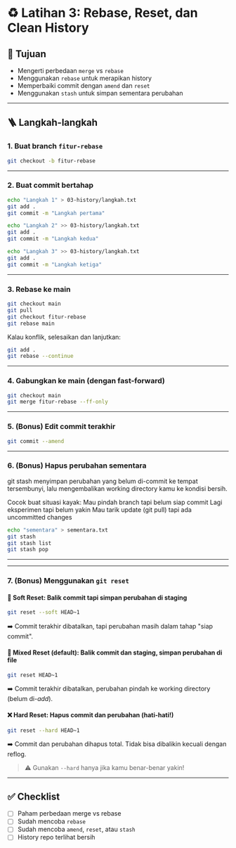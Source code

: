 # ♻️ Latihan 3: Rebase, Reset, dan Clean History

## 🎯 Tujuan
- Mengerti perbedaan `merge` vs `rebase`
- Menggunakan `rebase` untuk merapikan history
- Memperbaiki commit dengan `amend` dan `reset`
- Menggunakan `stash` untuk simpan sementara perubahan

---

## 🪜 Langkah-langkah

### 1. Buat branch `fitur-rebase`

```bash
git checkout -b fitur-rebase
```

---

### 2. Buat commit bertahap

```bash
echo "Langkah 1" > 03-history/langkah.txt
git add .
git commit -m "Langkah pertama"

echo "Langkah 2" >> 03-history/langkah.txt
git add .
git commit -m "Langkah kedua"

echo "Langkah 3" >> 03-history/langkah.txt
git add .
git commit -m "Langkah ketiga"
```

---

### 3. Rebase ke main

```bash
git checkout main
git pull
git checkout fitur-rebase
git rebase main
```

Kalau konflik, selesaikan dan lanjutkan:

```bash
git add .
git rebase --continue
```

---

### 4. Gabungkan ke main (dengan fast-forward)

```bash
git checkout main
git merge fitur-rebase --ff-only
```

---

### 5. (Bonus) Edit commit terakhir

```bash
git commit --amend
```

---

### 6. (Bonus) Hapus perubahan sementara
git stash menyimpan perubahan yang belum di-commit ke tempat tersembunyi, lalu mengembalikan working directory kamu ke kondisi bersih.

Cocok buat situasi kayak:
Mau pindah branch tapi belum siap commit
Lagi eksperimen tapi belum yakin
Mau tarik update (git pull) tapi ada uncommitted changes

```bash
echo "sementara" > sementara.txt
git stash
git stash list
git stash pop
```

---
---

### 7. (Bonus) Menggunakan `git reset`

#### 🔁 Soft Reset: Balik commit tapi simpan perubahan di staging

```bash
git reset --soft HEAD~1
```

➡️ Commit terakhir dibatalkan, tapi perubahan masih dalam tahap "siap commit".

#### 🧽 Mixed Reset (default): Balik commit dan staging, simpan perubahan di file

```bash
git reset HEAD~1
```

➡️ Commit terakhir dibatalkan, perubahan pindah ke working directory (belum di-*add*).

#### ❌ Hard Reset: Hapus commit dan perubahan **(hati-hati!)**

```bash
git reset --hard HEAD~1
```

➡️ Commit dan perubahan dihapus total. Tidak bisa dibalikin kecuali dengan reflog.

> ⚠️ Gunakan `--hard` hanya jika kamu benar-benar yakin!

---



## ✅ Checklist

- [ ] Paham perbedaan merge vs rebase
- [ ] Sudah mencoba `rebase`
- [ ] Sudah mencoba `amend`, `reset`, atau `stash`
- [ ] History repo terlihat bersih
